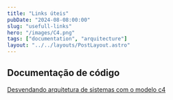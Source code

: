 ```yaml
---
title: "Links úteis"
pubDate: "2024-08-08:00:00"
slug: "usefull-links"
hero: "/images/C4.png"
tags: ["documentation", "arquitecture"]
layout: "../../layouts/PostLayout.astro"
---
```


## Documentação de código

[Desvendando arquitetura de sistemas com o modelo c4](https://www.linkedin.com/pulse/desvendando-arquitetura-de-sistemas-com-o-modelo-c4-um-de-oliveira-ayvof/)